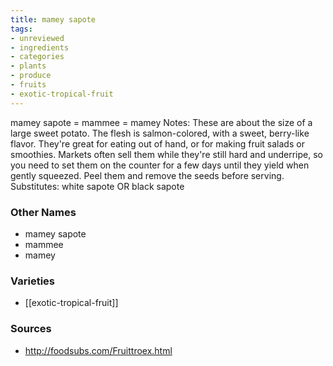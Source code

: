 ```yaml
---
title: mamey sapote
tags:
- unreviewed
- ingredients
- categories
- plants
- produce
- fruits
- exotic-tropical-fruit
---
```

mamey sapote = mammee = mamey Notes: These are about the size of a large sweet potato. The flesh is salmon-colored, with a sweet, berry-like flavor. They're great for eating out of hand, or for making fruit salads or smoothies. Markets often sell them while they're still hard and underripe, so you need to set them on the counter for a few days until they yield when gently squeezed. Peel them and remove the seeds before serving. Substitutes: white sapote OR black sapote

### Other Names

* mamey sapote
* mammee
* mamey

### Varieties

* [[exotic-tropical-fruit]]

### Sources
* http://foodsubs.com/Fruittroex.html
